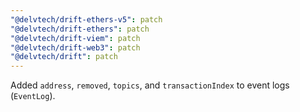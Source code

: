 ```yaml
---
"@delvtech/drift-ethers-v5": patch
"@delvtech/drift-ethers": patch
"@delvtech/drift-viem": patch
"@delvtech/drift-web3": patch
"@delvtech/drift": patch
---
```


Added `address`, `removed`, `topics`, and `transactionIndex` to event logs (`EventLog`).
